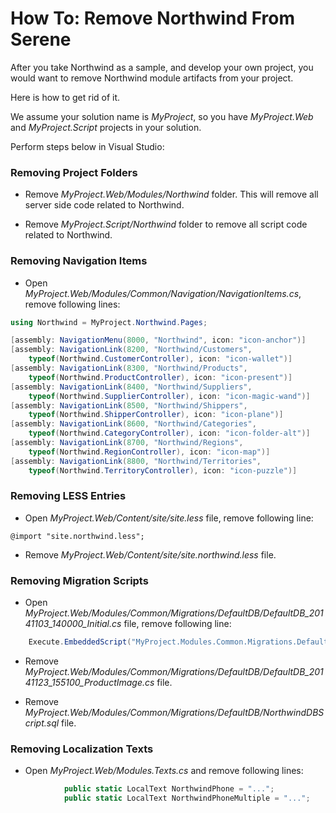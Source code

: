 
# How To: Remove Northwind From Serene

After you take Northwind as a sample, and develop your own project, you would want to remove Northwind module artifacts from your project. 

Here is how to get rid of it.

We assume your solution name is *MyProject*, so you have *MyProject.Web* and *MyProject.Script* projects in your solution.

Perform steps below in Visual Studio:


### Removing Project Folders

* Remove *MyProject.Web/Modules/Northwind* folder. This will remove all server side code related to Northwind.

* Remove *MyProject.Script/Northwind* folder to remove all script code related to Northwind.


### Removing Navigation Items

* Open *MyProject.Web/Modules/Common/Navigation/NavigationItems.cs*, remove following lines:

```cs
using Northwind = MyProject.Northwind.Pages;

[assembly: NavigationMenu(8000, "Northwind", icon: "icon-anchor")]
[assembly: NavigationLink(8200, "Northwind/Customers", 
    typeof(Northwind.CustomerController), icon: "icon-wallet")]
[assembly: NavigationLink(8300, "Northwind/Products", 
    typeof(Northwind.ProductController), icon: "icon-present")]
[assembly: NavigationLink(8400, "Northwind/Suppliers", 
    typeof(Northwind.SupplierController), icon: "icon-magic-wand")]
[assembly: NavigationLink(8500, "Northwind/Shippers", 
    typeof(Northwind.ShipperController), icon: "icon-plane")]
[assembly: NavigationLink(8600, "Northwind/Categories", 
    typeof(Northwind.CategoryController), icon: "icon-folder-alt")]
[assembly: NavigationLink(8700, "Northwind/Regions", 
    typeof(Northwind.RegionController), icon: "icon-map")]
[assembly: NavigationLink(8800, "Northwind/Territories", 
    typeof(Northwind.TerritoryController), icon: "icon-puzzle")]
```

### Removing LESS Entries 

* Open *MyProject.Web/Content/site/site.less* file, remove following line:
    
```less
@import "site.northwind.less";
```

* Remove *MyProject.Web/Content/site/site.northwind.less* file.


### Removing Migration Scripts

* Open *MyProject.Web/Modules/Common/Migrations/DefaultDB/DefaultDB_20141103_140000_Initial.cs* file, remove following line:

```cs
    Execute.EmbeddedScript("MyProject.Modules.Common.Migrations.DefaultDB.NorthwindDBScript.sql");

```

* Remove *MyProject.Web/Modules/Common/Migrations/DefaultDB/DefaultDB_20141123_155100_ProductImage.cs* file.

* Remove *MyProject.Web/Modules/Common/Migrations/DefaultDB/NorthwindDBScript.sql* file.


### Removing Localization Texts

* Open *MyProject.Web/Modules.Texts.cs* and remove following lines:

```cs
            public static LocalText NorthwindPhone = "...";
            public static LocalText NorthwindPhoneMultiple = "...";
```

